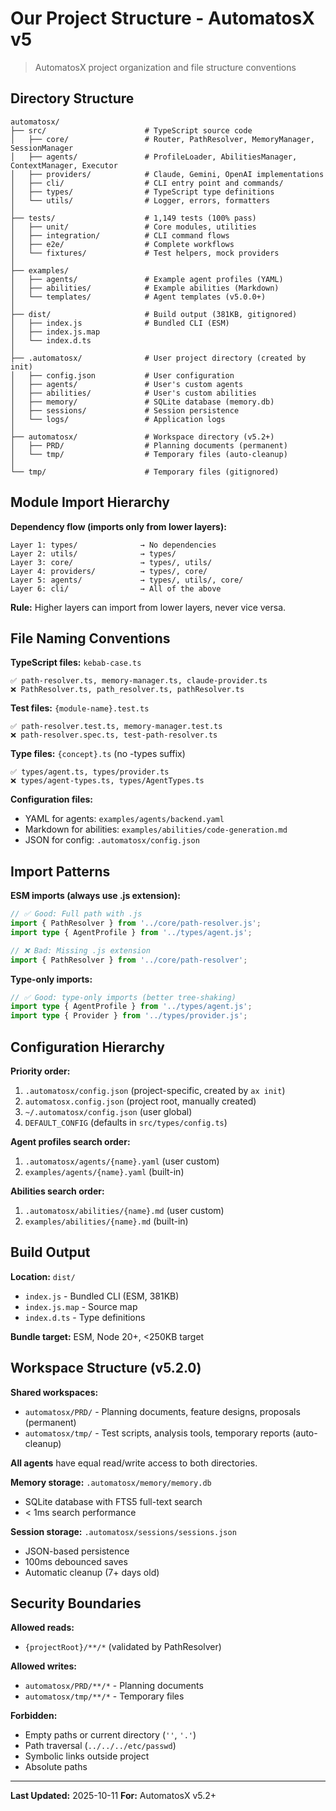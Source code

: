 # Our Project Structure - AutomatosX v5

> AutomatosX project organization and file structure conventions

## Directory Structure

```
automatosx/
├── src/                      # TypeScript source code
│   ├── core/                 # Router, PathResolver, MemoryManager, SessionManager
│   ├── agents/               # ProfileLoader, AbilitiesManager, ContextManager, Executor
│   ├── providers/            # Claude, Gemini, OpenAI implementations
│   ├── cli/                  # CLI entry point and commands/
│   ├── types/                # TypeScript type definitions
│   └── utils/                # Logger, errors, formatters
│
├── tests/                    # 1,149 tests (100% pass)
│   ├── unit/                 # Core modules, utilities
│   ├── integration/          # CLI command flows
│   ├── e2e/                  # Complete workflows
│   └── fixtures/             # Test helpers, mock providers
│
├── examples/
│   ├── agents/               # Example agent profiles (YAML)
│   ├── abilities/            # Example abilities (Markdown)
│   └── templates/            # Agent templates (v5.0.0+)
│
├── dist/                     # Build output (381KB, gitignored)
│   ├── index.js              # Bundled CLI (ESM)
│   ├── index.js.map
│   └── index.d.ts
│
├── .automatosx/              # User project directory (created by init)
│   ├── config.json           # User configuration
│   ├── agents/               # User's custom agents
│   ├── abilities/            # User's custom abilities
│   ├── memory/               # SQLite database (memory.db)
│   ├── sessions/             # Session persistence
│   └── logs/                 # Application logs
│
├── automatosx/               # Workspace directory (v5.2+)
│   ├── PRD/                  # Planning documents (permanent)
│   └── tmp/                  # Temporary files (auto-cleanup)
│
└── tmp/                      # Temporary files (gitignored)
```

## Module Import Hierarchy

**Dependency flow (imports only from lower layers):**

```
Layer 1: types/              → No dependencies
Layer 2: utils/              → types/
Layer 3: core/               → types/, utils/
Layer 4: providers/          → types/, core/
Layer 5: agents/             → types/, utils/, core/
Layer 6: cli/                → All of the above
```

**Rule:** Higher layers can import from lower layers, never vice versa.

## File Naming Conventions

**TypeScript files:** `kebab-case.ts`

```
✅ path-resolver.ts, memory-manager.ts, claude-provider.ts
❌ PathResolver.ts, path_resolver.ts, pathResolver.ts
```

**Test files:** `{module-name}.test.ts`

```
✅ path-resolver.test.ts, memory-manager.test.ts
❌ path-resolver.spec.ts, test-path-resolver.ts
```

**Type files:** `{concept}.ts` (no -types suffix)

```
✅ types/agent.ts, types/provider.ts
❌ types/agent-types.ts, types/AgentTypes.ts
```

**Configuration files:**

- YAML for agents: `examples/agents/backend.yaml`
- Markdown for abilities: `examples/abilities/code-generation.md`
- JSON for config: `.automatosx/config.json`

## Import Patterns

**ESM imports (always use .js extension):**

```typescript
// ✅ Good: Full path with .js
import { PathResolver } from '../core/path-resolver.js';
import type { AgentProfile } from '../types/agent.js';

// ❌ Bad: Missing .js extension
import { PathResolver } from '../core/path-resolver';
```

**Type-only imports:**

```typescript
// ✅ Good: type-only imports (better tree-shaking)
import type { AgentProfile } from '../types/agent.js';
import type { Provider } from '../types/provider.js';
```

## Configuration Hierarchy

**Priority order:**

1. `.automatosx/config.json` (project-specific, created by `ax init`)
2. `automatosx.config.json` (project root, manually created)
3. `~/.automatosx/config.json` (user global)
4. `DEFAULT_CONFIG` (defaults in `src/types/config.ts`)

**Agent profiles search order:**

1. `.automatosx/agents/{name}.yaml` (user custom)
2. `examples/agents/{name}.yaml` (built-in)

**Abilities search order:**

1. `.automatosx/abilities/{name}.md` (user custom)
2. `examples/abilities/{name}.md` (built-in)

## Build Output

**Location:** `dist/`

- `index.js` - Bundled CLI (ESM, 381KB)
- `index.js.map` - Source map
- `index.d.ts` - Type definitions

**Bundle target:** ESM, Node 20+, <250KB target

## Workspace Structure (v5.2.0)

**Shared workspaces:**

- `automatosx/PRD/` - Planning documents, feature designs, proposals (permanent)
- `automatosx/tmp/` - Test scripts, analysis tools, temporary reports (auto-cleanup)

**All agents** have equal read/write access to both directories.

**Memory storage:** `.automatosx/memory/memory.db`

- SQLite database with FTS5 full-text search
- < 1ms search performance

**Session storage:** `.automatosx/sessions/sessions.json`

- JSON-based persistence
- 100ms debounced saves
- Automatic cleanup (7+ days old)

## Security Boundaries

**Allowed reads:**

- `{projectRoot}/**/*` (validated by PathResolver)

**Allowed writes:**

- `automatosx/PRD/**/*` - Planning documents
- `automatosx/tmp/**/*` - Temporary files

**Forbidden:**

- Empty paths or current directory (`''`, `'.'`)
- Path traversal (`../../../etc/passwd`)
- Symbolic links outside project
- Absolute paths

---

**Last Updated:** 2025-10-11
**For:** AutomatosX v5.2+
